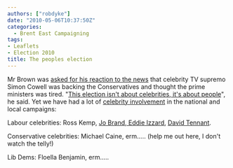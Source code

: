 ```yaml
---
authors: ["robdyke"]
date: "2010-05-06T10:37:50Z"
categories:
  - Brent East Campaigning
tags:
- Leaflets
- Election 2010
title: The peoples election
---
```

Mr Brown was [asked for his reaction to the news](http://news.bbc.co.uk/1/hi/uk_politics/election_2010/8661593.stm) that celebrity TV supremo Simon Cowell was backing the Conservatives and thought the prime ministers was tired. ﻿﻿"[This election isn't about celebrities, it's about people](http://iaindale.blogspot.com/2010/05/gordon-its-not-about-celebrities.html)", he said. Yet we have had a lot of [celebrity involvement](http://www.robdyke.com/bec/2010/05/05/kilburn-station-645pm/) in the national and local campaigns:

Labour celebrities: Ross Kemp, [Jo Brand, Eddie Izzard](http://www.thestraightchoice.org/leaflets/5362), [David Tennant](http://www.thestraightchoice.org/leaflets/5365).

Conservative celebrities: Michael Caine, erm..... (help me out here, I don't watch the telly!)

Lib Dems: Floella Benjamin, erm.....
